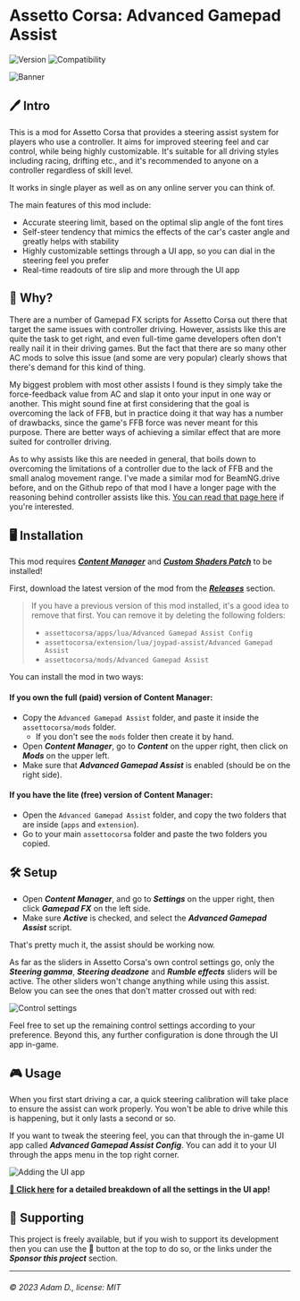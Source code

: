 # Assetto Corsa: Advanced Gamepad Assist

![Version](https://img.shields.io/badge/Version-1.0-blue.svg) ![Compatibility](https://img.shields.io/badge/CSP-0.1.79-green.svg)

![Banner](https://i.imgur.com/AiZvIHx.png)

## 🖊️ Intro

This is a mod for Assetto Corsa that provides a steering assist system for players who use a controller. It aims for improved steering feel and car control, while being highly customizable. It's suitable for all driving styles including racing, drifting etc., and it's recommended to anyone on a controller regardless of skill level.

It works in single player as well as on any online server you can think of.

The main features of this mod include:

 - Accurate steering limit, based on the optimal slip angle of the font tires
 - Self-steer tendency that mimics the effects of the car's caster angle and greatly helps with stability
 - Highly customizable settings through a UI app, so you can dial in the steering feel you prefer
 - Real-time readouts of tire slip and more through the UI app

## 📖 Why?

There are a number of Gamepad FX scripts for Assetto Corsa out there that target the same issues with controller driving. However, assists like this are quite the task to get right, and even full-time game developers often don't really nail it in their driving games. But the fact that there are so many other AC mods to solve this issue (and some are very popular) clearly shows that there's demand for this kind of thing.

My biggest problem with most other assists I found is they simply take the force-feedback value from AC and slap it onto your input in one way or another. This might sound fine at first considering that the goal is overcoming the lack of FFB, but in practice doing it that way has a number of drawbacks, since the game's FFB force was never meant for this purpose. There are better ways of achieving a similar effect that are more suited for controller driving.

As to why assists like this are needed in general, that boils down to overcoming the limitations of a controller due to the lack of FFB and the small analog movement range. I've made a similar mod for BeamNG.drive before, and on the Github repo of that mod I have a longer page with the reasoning behind controller assists like this. [You can read that page here](https://github.com/adam10603/BeamNG-Advanced-Steering/blob/release/Explanation.md) if you're interested.

## 🖥️ Installation

This mod requires [***Content Manager***](https://assettocorsa.club/content-manager.html) and [***Custom Shaders Patch***](https://acstuff.ru/patch/) to be installed!

First, download the latest version of the mod from the [***Releases***](https://github.com/adam10603/AC-Advanced-Gamepad-Assist/releases) section.

> If you have a previous version of this mod installed, it's a good idea to remove that first. You can remove it by deleting the following folders:
>  - `assettocorsa/apps/lua/Advanced Gamepad Assist Config`
>  - `assettocorsa/extension/lua/joypad-assist/Advanced Gamepad Assist`
>  - `assettocorsa/mods/Advanced Gamepad Assist`

You can install the mod in two ways:

#### If you own the full (paid) version of Content Manager:

 - Copy the `Advanced Gamepad Assist` folder, and paste it inside the `assettocorsa/mods` folder.
   - If you don't see the `mods` folder then create it by hand.
 - Open ***Content Manager***, go to ***Content*** on the upper right, then click on ***Mods*** on the upper left.
 - Make sure that ***Advanced Gamepad Assist*** is enabled (should be on the right side).

#### If you have the lite (free) version of Content Manager:

 - Open the `Advanced Gamepad Assist` folder, and copy the two folders that are inside (`apps` and `extension`).
 - Go to your main `assettocorsa` folder and paste the two folders you copied.

## 🛠 Setup

 - Open ***Content Manager***, and go to ***Settings*** on the upper right, then click ***Gamepad FX*** on the left side.
 - Make sure ***Active*** is checked, and select the ***Advanced Gamepad Assist*** script.

That's pretty much it, the assist should be working now.

As far as the sliders in Assetto Corsa's own control settings go, only the ***Steering gamma***, ***Steering deadzone*** and ***Rumble effects*** sliders will be active. The other sliders won't change anything while using this assist. Below you can see the ones that don't matter crossed out with red:

![Control settings](https://i.imgur.com/rP0NoyC.png)

Feel free to set up the remaining control settings according to your preference. Beyond this, any further configuration is done through the UI app in-game.

## 🎮 Usage

When you first start driving a car, a quick steering calibration will take place to ensure the assist can work properly. You won't be able to drive while this is happening, but it only lasts a second or so.

If you want to tweak the steering feel, you can that through the in-game UI app called ***Advanced Gamepad Assist Config***. You can add it to your UI through the apps menu in the top right corner.

![Adding the UI app](https://i.imgur.com/Ffms6Rd.png)

**[📝 Click here](ConfigGuide.md) for a detailed breakdown of all the settings in the UI app!**

## 💖 Supporting

This project is freely available, but if you wish to support its development then you can use the 💟 button at the top to do so, or the links under the ***Sponsor this project*** section.

___

###### © 2023 Adam D., license: MIT
